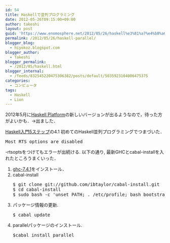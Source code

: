 ```yaml
---
id: 54
title: Haskellで並列プログラミング
date: 2012-05-26T09:15:00+09:00
author: takeshi
layout: post
guid: 'https://www.enomosphere.net/2012/05/26/haskell%e3%81%a7%e4%b8%a6%e5%88%97%e3%83%97%e3%83%ad%e3%82%b0%e3%83%a9%e3%83%9f%e3%83%b3%e3%82%b0/'
permalink: /2012/05/26/haskell-parallel/
blogger_blog:
  - hiyokoz.blogspot.com
blogger_author:
  - Takeshi
blogger_permalink:
  - /2012/05/haskell.html
blogger_internal:
  - /feeds/832545220475396382/posts/default/5035923104006475375
categories:
  - コンピュータ
tags:
  - Haskell
  - Lion
---
```

2012年5月に<a href="http://hackage.haskell.org/platform/">Haskell Platform</a>の新しいバージョンが出るようなので，待った方がよいかも．→出ました．<!--more-->

<a href="http://www.haskell.org/haskellwiki/Haskell%E5%85%A5%E9%96%80_5%E3%82%B9%E3%83%86%E3%83%83%E3%83%97">Haskell入門5ステップ</a>の4.1 初めてのHaskell並列プログラミングでつまづいた．
<pre>Most RTS options are disabled</pre>
-rtsoptsをつけてもエラーが出続ける. 以下の通り, 最新GHCとcabal-installを入れたところうまくいった．
<ol>
 	<li><a href="http://www.haskell.org/ghc/download_ghc_7_4_1">ghc-7.4.1</a>をインストール．</li>
 	<li>cabal-install
<pre>$ git clone git://github.com/ibtaylor/cabal-install.git
$ cd cabal-install
$ sudo bash -c 'unset PATH; . /etc/profile; bash bootstrap.sh --global'</pre>
</li>
 	<li>パッケージ情報の更新.
<pre>$ cabal update</pre>
</li>
 	<li>parallelパッケージのインストール.
<pre>$cabal install parallel</pre>
</li>
</ol>
